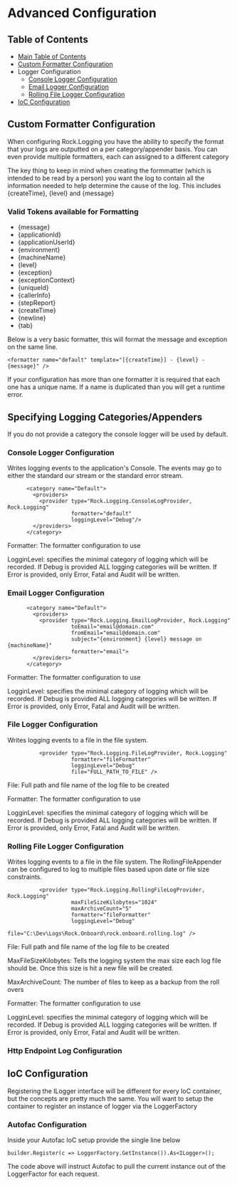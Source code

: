 # Advanced Configuration

## Table of Contents
* [Main Table of Contents](../readme.md)
* [Custom Formatter Configuration](#custom-formatter-configuration)
* Logger Configuration
  * [Console Logger Configuration](#console-logger-configuration)
  * [Email Logger Configuration](#email-logger-configuration)
  * [Rolling File Logger Configuration](#rolling-file-logger-configuration)
* [IoC Configuration](#ioc-configuration)
  
## Custom Formatter Configuration
When configuring Rock.Logging you have the ability to specify the format that your logs are outputted on a per category/appender basis.  You can even provide multiple formatters, each can assigned to a different category

The key thing to keep in mind when creating the formmatter (which is intended to be read by a person) you want the log to contain all the information needed to help determine the cause of the log.  This includes {createTime}, {level} and {message}

### Valid Tokens available for Formatting
* {message}
* {applicationId}
* {applicationUserId}
* {environment}
* {machineName}
* {level}
* {exception}
* {exceptionContext}
* {uniqueId}
* {callerInfo}
* {stepReport}
* {createTime}
* {newline}
* {tab}

Below is a very basic formatter, this will format the message and exception on the same line.
```
<formatter name="default" template="[{createTime}] - {level} - {message}" />
``` 

If your configuration has more than one formatter it is required that each one has a unique name.  If a name is duplicated than you will get a runtime error.

## Specifying Logging Categories/Appenders
If you do not provide a category the console logger will be used by default.

### Console Logger Configuration
Writes logging events to the application's Console. The events may go to either the standard our stream or the standard error stream.

```
      <category name="Default">
        <providers>
          <provider type="Rock.Logging.ConsoleLogProvider, Rock.Logging"
                    formatter="default"
                    loggingLevel="Debug"/>
        </providers>
      </category>   
```

Formatter: The formatter configuration to use

LogginLevel: specifies the minimal category of logging which will be recorded. If Debug is provided ALL logging categories will be written. If Error is provided, only Error, Fatal and Audit will be written.

### Email Logger Configuration
```
      <category name="Default">
        <providers>
          <provider type="Rock.Logging.EmailLogProvider, Rock.Logging"
                    toEmail="email@domain.com"
                    fromEmail="email@domain.com"
                    subject="{environment} {level} message on {machineName}"
                    formatter="email">
        </providers>
      </category>  
```
Formatter: The formatter configuration to use

LogginLevel: specifies the minimal category of logging which will be recorded. If Debug is provided ALL logging categories will be written. If Error is provided, only Error, Fatal and Audit will be written.

### File Logger Configuration
Writes logging events to a file in the file system.

```
          <provider type="Rock.Logging.FileLogProvider, Rock.Logging"
                    formatter="fileFormatter"
                    loggingLevel="Debug"
                    file="FULL_PATH_TO_FILE" />
```

File: Full path and file name of the log file to be created

Formatter: The formatter configuration to use

LogginLevel: specifies the minimal category of logging which will be recorded. If Debug is provided ALL logging categories will be written. If Error is provided, only Error, Fatal and Audit will be written.

### Rolling File Logger Configuration
Writes logging events to a file in the file system. The RollingFileAppender can be configured to log to multiple files based upon date or file size constraints.

```
          <provider type="Rock.Logging.RollingFileLogProvider, Rock.Logging"
                    maxFileSizeKilobytes="1024"
                    maxArchiveCount="5"
                    formatter="fileFormatter"
                    loggingLevel="Debug"
                    file="C:\Dev\Logs\Rock.Onboard\rock.onboard.rolling.log" />
```
File: Full path and file name of the log file to be created

MaxFileSizeKilobytes: Tells the logging system the max size each log file should be.  Once this size is hit a new file will be created.  

MaxArchiveCount: The number of files to keep as a backup from the roll overs

Formatter: The formatter configuration to use

LogginLevel: specifies the minimal category of logging which will be recorded. If Debug is provided ALL logging categories will be written. If Error is provided, only Error, Fatal and Audit will be written.

### Http Endpoint Log Configuration

## IoC Configuration
Registering the ILogger interface will be different for every IoC container, but the concepts are pretty much the same.  You will want to setup the container to register an instance of logger via the LoggerFactory

### Autofac Configuration
Inside your Autofac IoC setup provide the single line below

```
builder.Register(c => LoggerFactory.GetInstance()).As<ILogger>();
```

The code above will instruct Autofac to pull the current instance out of the LoggerFactor for each request.



